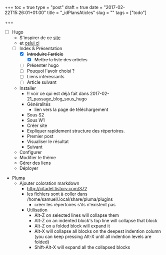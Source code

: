 +++
toc = true
type = "post"
draft = true
date = "2017-02-22T15:26:01+01:00"
title = "_idPlansAticles"
slug = ""
tags = ["todo"]

+++

- [ ] Hugo
	- S'inspirer de ce [site](https://www.digitalocean.com/community/tutorials/how-to-install-and-use-hugo-a-static-site-generator-on-ubuntu-14-04)
	- et [celui ci](http://rcoedo.com/post/hugo-static-site-generator/)
	- [ ] Index & Présentation
		- [X] ~~Introduire l'article~~
			- [X] ~~Mettre la liste des articles~~
		- [ ] Présenter hugo
		- [ ] Pouquoi l'avoir choisi ?
		- [ ] Liens intéressants
		- [ ] Article suivant
	- Installer
		- !! voir ce qui est déjà fait dans 2017-02-21_passage_blog_sous_hugo
		- Généralités
			- lien vers la page de téléchargement
		- Sous S2
		- Sous W1
		- Créer site
		- Expliquer rapidement structure des répertoires.
		- Premier post
		- Visualiser le résultat
		- Suivant 
	- Configurer
	- Modifier le thème
	- Gérer des liens
	- Déployer
- Pluma
    - Ajouter coloration markdown
        - http://citadel.tistory.com/372
        - les fichiers sont à coller dans /home/samuel/.local/share/pluma/plugins
            - créer les répertoires s'ils n'existent pas
        - Utilisation    
            - Alt-Z on selected lines will collapse them
            - Alt-Z on an indented block's top line will collapse that block
            - Alt-Z on a folded block will expand it
            - Alt-X will collapse all blocks on the deepest indention column (you can keep pressing Alt-X until all indention levels are folded)
            - Shift-Alt-X will expand all the collapsed blocks
        

